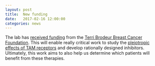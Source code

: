```yaml
---
layout: post
title:  New funding
date:   2017-02-16 12:00:00
categories: news
---
```


The lab has [received funding](https://tbbcf.org/aaron-meyer-phd/) from the [Terri Brodeur Breast Cancer Foundation](https://tbbcf.org). This will enable really critical work to study the [pleiotropic effects of TAM receptors](http://asmlab.org/research/TAM.html) and develop rationally designed inhibitors. Ultimately, this work aims to also help us determine which patients will benefit from these therapies.
